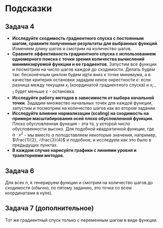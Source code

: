 # Подсказки

## Задача 4

- **Исследуйте сходимость градиентного спуска с постоянным шагом, сравните полученные результаты для выбранных функций**. Изменяем длину шагов и смотрим на количество шагов.
- **Сравните эффективность градиентного спуска с использованием одномерного поиска с точки зрения количества вычислений минимизируемой функции и ее градиентов**. Запустим все функции и посмотрим на число шагов каждой до сходимости. Делать будем так: бесконечным циклом будем идти вниз к точке минимума, а в качестве критерия остановки зададим некое окрестности $\varepsilon$: если разница между текущем $x_{i}$ (координатой градиентного спуска) и $x_{i - 1}$ будет меньше $\varepsilon$ - остановка.
- **Исследуйте работу методов в зависимости от выбора начальной точки**. Зададим множество начальных точек для каждой функции, запустим и посмотрим на количество шагов как во втором задании.
- **Исследуйте влияние нормализации (scaling) на сходимость на примере масштабирования осей плохо обусловленной функции**. Плохо обусловленная функция - эта та, у которой число обусловенности высоко. Для подобной квадратичной функции, где $\alpha \cdot x^{2}$ - мы вместо $\alpha$ поподставляем некоторые значения, например, $\frac{1}{2}, -\frac{3}{4}$ и подобное, и исследуем как это было в предыдущих пунктах.
- **В каждом случае нарисуйте графики с линиями уровня и траекториями методов**.

## Задача 6

Для всех $n$, $k$ генерируем функции и смотрим на количество шагов до сходимости (обычно, по пятому заданию, это точка со всем координатами в нуле).

## Задача 7 (дополнительное)

Тот же градиентный спуск только с переменным шагом в виде функции.
